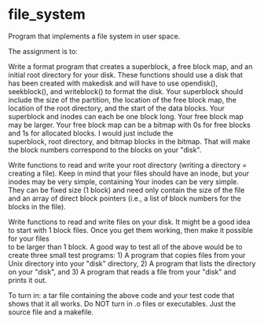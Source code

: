 file_system
===========

Program that implements a file system in user space.

The assignment is to:

Write a format program that creates a superblock, a free block map, and an initial root directory for your disk. These functions should use a disk that has been created with makedisk and will have to use opendisk(), seekblock(), and writeblock() to format the disk.
  Your superblock should include the size of the partition, the location of the free block map, the location of the root 
  directory, and the start of the data blocks.
  Your superblock and inodes can each be one block long. Your free block map may be larger.
  Your free block map can be a bitmap with 0s for free blocks and 1s for allocated blocks. I would just include the     
  superblock, root directory, and bitmap blocks in the bitmap. That will make the block numbers correspond to the blocks 
  on your "disk".

Write functions to read and write your root directory (writing a directory = creating a file).
  Keep in mind that your files should have an inode, but your inodes may be very simple, containing
  Your inodes can be very simple. They can be fixed size (1 block) and need only contain the size of the file and an 
  array of direct block pointers (i.e., a list of block numbers for the blocks in the file).

Write functions to read and write files on your disk.
  It might be a good idea to start with 1 block files. Once you get them working, then make it possible for your files   
  to be larger than 1 block.
  A good way to test all of the above would be to create three small test programs: 1) A program that copies files from 
  your Unix directory into your "disk" directory, 2) A program that lists the directory on your "disk", and 3) A program 
  that reads a file from your "disk" and prints it out.

To turn in: a tar file containing the above code and your test code that shows that it all works. Do NOT turn in .o files or executables. Just the source file and a makefile.

